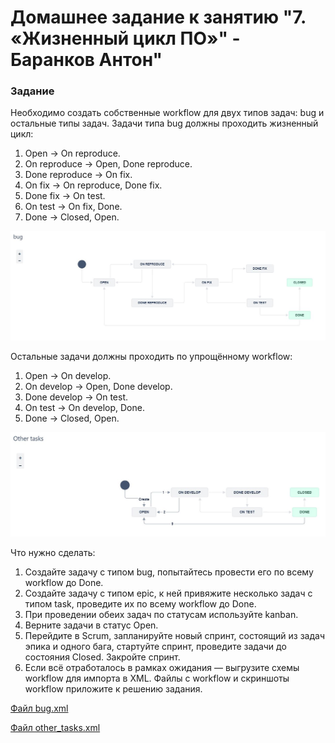 # Домашнее задание к занятию "7. «Жизненный цикл ПО»" - Баранков Антон"

### Задание
Необходимо создать собственные workflow для двух типов задач: bug и остальные типы задач. Задачи типа bug должны проходить жизненный цикл:  

1. Open -> On reproduce.  
2. On reproduce -> Open, Done reproduce.  
3. Done reproduce -> On fix.  
4. On fix -> On reproduce, Done fix.  
5. Done fix -> On test.  
6. On test -> On fix, Done.  
7. Done -> Closed, Open.  

![Скриншот](img/1.JPG)

Остальные задачи должны проходить по упрощённому workflow:  

1. Open -> On develop.  
2. On develop -> Open, Done develop.  
3. Done develop -> On test.  
4. On test -> On develop, Done.  
5. Done -> Closed, Open.  

![Скриншот](img/2.JPG)

Что нужно сделать:  

1. Создайте задачу с типом bug, попытайтесь провести его по всему workflow до Done.  
2. Создайте задачу с типом epic, к ней привяжите несколько задач с типом task, проведите их по всему workflow до Done.  
3. При проведении обеих задач по статусам используйте kanban.  
4. Верните задачи в статус Open.  
5. Перейдите в Scrum, запланируйте новый спринт, состоящий из задач эпика и одного бага, стартуйте спринт, проведите задачи до состояния Closed. Закройте спринт.  
6. Если всё отработалось в рамках ожидания — выгрузите схемы workflow для импорта в XML. Файлы с workflow и скриншоты workflow приложите к решению задания.  

[Файл bug.xml](img/bug.xml)

[Файл other_tasks.xml](img/other_tasks.xml)
